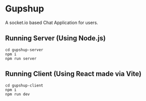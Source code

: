 # Gupshup
A socket.io based Chat Application for users.

## Running Server (Using Node.js)
```
cd gupshup-server
npm i
npm run server
```

## Running Client (Using React made via Vite) 
```
cd gupshup-client
npm i
npm run dev
```